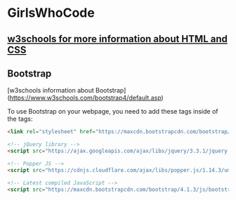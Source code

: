 # GirlsWhoCode

## [w3schools for more information about HTML and CSS](https://www.w3schools.com)

## Bootstrap
[w3schools information about Bootstrap] (https://www.w3schools.com/bootstrap4/default.asp)

To use Bootstrap on your webpage, you need to add these tags inside of the <head></head> tags:

```HTML <!-- Latest compiled and minified CSS -->
<link rel="stylesheet" href="https://maxcdn.bootstrapcdn.com/bootstrap/4.1.3/css/bootstrap.min.css">

<!-- jQuery library -->
<script src="https://ajax.googleapis.com/ajax/libs/jquery/3.3.1/jquery.min.js"></script>

<!-- Popper JS -->
<script src="https://cdnjs.cloudflare.com/ajax/libs/popper.js/1.14.3/umd/popper.min.js"></script>

<!-- Latest compiled JavaScript -->
<script src="https://maxcdn.bootstrapcdn.com/bootstrap/4.1.3/js/bootstrap.min.js"></script>```
